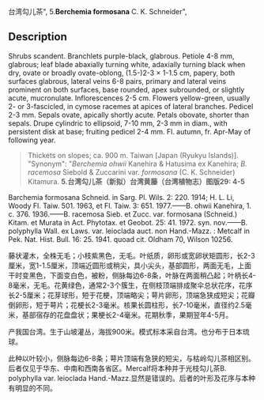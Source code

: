 台湾勾儿茶",
5.**Berchemia formosana** C. K. Schneider",

## Description
Shrubs scandent. Branchlets purple-black, glabrous. Petiole 4-8 mm, glabrous; leaf blade abaxially turning white, adaxially turning black when dry, ovate or broadly ovate-oblong, (1.5-)2-3 × 1-1.5 cm, papery, both surfaces glabrous, lateral veins 6-8 pairs, primary and lateral veins prominent on both surfaces, base rounded, apex subrounded, or slightly acute, mucronulate. Inflorescences 2-5 cm. Flowers yellow-green, usually 2- or 3-fascicled, in cymose racemes at apices of lateral branches. Pedicel 2-3 mm. Sepals ovate, apically shortly acute. Petals obovate, shorter than sepals. Drupe cylindric to ellipsoid, 7-10 mm, 2-3 mm in diam., with persistent disk at base; fruiting pedicel 2-4 mm. Fl. autumn, fr. Apr-May of following year.

> Thickets on slopes; ca. 900 m. Taiwan [Japan (Ryukyu Islands)].
  "Synonym": "*Berchemia ohwii* Kanehira &amp; Hatusima ex Kanehira; *B. racemosa* Siebold &amp; Zuccarini var. *formosana* (C. K. Schneider) Kitamura.
**5.台湾勾儿茶（新拟）台湾黄藤（台湾植物志）图版29: 4-5**

Barchemia formosana Schneid. in Sarg. Pl. Wils. 2: 220. 1914; H. L. Li, Woody Fl. Taiw. 501. 1963, et Fl. Taiw. 3: 651. 1977.——B. ohwii Kanehira, 1. c. 376. 1936.——B. racemosa Sieb. et Zucc. var. formosana (Schneid.) Kitam. et Murata in Act. Phytotax. et Geobot. 25: 41. 1972. syn. nov.——B. polyphylla Wall. ex Laws. var. leioclada auct. non Hand.-Mazz. : Metcalf in Pek. Nat. Hist. Bull. 16: 25. 1941. quoad cit. Oldham 70, Wilson 10256.

藤状灌木，全株无毛；小枝紫黑色，无毛。叶纸质，卵形或宽卵状矩圆形，长2-3厘米，宽1-1.5厘米，顶端近圆形或稍尖，具小尖头，基部圆形，两面无毛，上面干时变黑色，下面变白色，被粉，侧脉每边6-8条，叶脉在两面稍凸起；叶柄长4-8毫米，无毛。花黄绿色，通常2-3个簇生，在侧枝顶端排成聚伞总状花序，花序长2-5厘米；花芽球形，短于花梗，顶端略尖；萼片卵形，顶端急狭成短尖；花瓣倒卵形，短于萼片；花梗长2-3毫米。核果长圆柱形，长7-10毫米，直径约2.5毫米，基部宿存的花盘盘状；果梗长2-4毫米。花期秋季，果期翌年4-5月。

产我国台湾。生于山坡灌丛，海拔900米。模式标本采自台湾。也分布于日本琉球。

此种以叶较小，侧脉每边6-8条；萼片顶端有急狭的短尖，与枯岭勾儿茶相区别。后者仅见于华东、中南和西南各省区。Mercalf将本种并于光枝勾儿茶B. polyphylla var. leioclada Hand.-Mazz.显然是错误的。后者的叶形及花序与本种有明显的不同。
